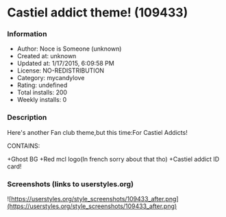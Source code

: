 # Castiel addict theme! (109433)

### Information
- Author: Noce is Someone (unknown)
- Created at: unknown
- Updated at: 1/17/2015, 6:09:58 PM
- License: NO-REDISTRIBUTION
- Category: mycandylove
- Rating: undefined
- Total installs: 200
- Weekly installs: 0


### Description
Here's another Fan club theme,but this time:For Castiel Addicts!

CONTAINS:

+Ghost BG
+Red mcl logo(In french sorry about that tho)
+Castiel addict ID card!


### Screenshots (links to userstyles.org)
![https://userstyles.org/style_screenshots/109433_after.png](https://userstyles.org/style_screenshots/109433_after.png)


